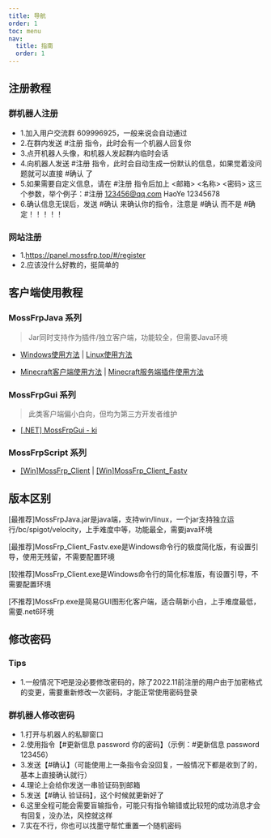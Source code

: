 ```yaml
---
title: 导航
order: 1
toc: menu
nav:
  title: 指南
  order: 1
---
```


## 注册教程
### 群机器人注册
- 1.加入用户交流群 609996925，一般来说会自动通过
- 2.在群内发送 #注册 指令，此时会有一个机器人回复你
- 3.点开机器人头像，和机器人发起群内临时会话
- 4.向机器人发送 #注册 指令，此时会自动生成一份默认的信息，如果觉着没问题就可以直接 #确认 了
- 5.如果需要自定义信息，请在 #注册 指令后加上 <邮箱> <名称> <密码> 这三个参数，举个例子：#注册 123456@qq.com HaoYe 12345678
- 6.确认信息无误后，发送 #确认 来确认你的指令，注意是 #确认 而不是 #确定！！！！！
### 网站注册
- 1.https://panel.mossfrp.top/#/register
- 2.应该没什么好教的，挺简单的

## 客户端使用教程
### MossFrpJava 系列
> Jar同时支持作为插件/独立客户端，功能较全，但需要Java环境
- [Windows使用方法](/guide/client.md#Windows-使用方法) | [Linux使用方法](/guide/client#linux-使用方法)

- [Minecraft客户端使用方法](/guide/client#minecraft客户端使用方法) | [Minecraft服务端插件使用方法](/guide/client#minecraft服务端插件使用方法)
### MossFrpGui 系列
> 此类客户端偏小白向，但均为第三方开发者维护
- [[.NET] MossFrpGui - ki](/guide/client#net-mossfrpgui---ki)
### MossFrpScript 系列
- [[Win]MossFrp_Client]() | [[Win]MossFrp_Client_Fastv]()
## 版本区别
[最推荐]MossFrpJava.jar是java端，支持win/linux，一个jar支持独立运行/bc/spigot/velocity，上手难度中等，功能最全，需要java环境

[最推荐]MossFrp_Client_Fastv.exe是Windows命令行的极度简化版，有设置引导，使用无残留，不需要配置环境

[较推荐]MossFrp_Client.exe是Windows命令行的简化标准版，有设置引导，不需要配置环境

[不推荐]MossFrp.exe是简易GUI图形化客户端，适合萌新小白，上手难度最低，需要.net6环境

## 修改密码
### Tips
- 1.一般情况下吧是没必要修改密码的，除了2022.11前注册的用户由于加密格式的变更，需要重新修改一次密码，才能正常使用密码登录
### 群机器人修改密码
- 1.打开与机器人的私聊窗口
- 2.使用指令【#更新信息 password 你的密码】（示例：#更新信息 password 123456）
- 3.发送【#确认】（可能使用上一条指令会没回复，一般情况下都是收到了的，基本上直接确认就行）
- 4.理论上会给你发送一串验证码到邮箱
- 5.发送【#确认 验证码】，这个时候就更新好了
- 6.这里全程可能会需要盲输指令，可能只有指令输错或比较短的成功消息才会有回复，没办法，风控就这样
- 7.实在不行，你也可以找墨守帮忙重置一个随机密码
